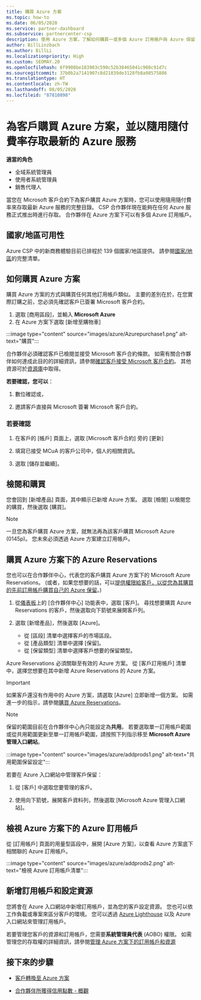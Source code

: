 ```yaml
---
title: 購買 Azure 方案
ms.topic: how-to
ms.date: 06/05/2020
ms.service: partner-dashboard
ms.subservice: partnercenter-csp
description: 使用 Azure 方案，了解如何購買一或多個 Azure 訂用帳戶與 Azure 保留，以設定資源及檢視或新增訂用帳戶。
author: BillLinzbach
ms.author: BillLi
ms.localizationpriority: High
ms.custom: SEOMAY.20
ms.openlocfilehash: 6f9908be183983c590c52b38465041c908c91d7c
ms.sourcegitcommit: 37b0b2a7141907c8d21839de3128fb8a98575886
ms.translationtype: HT
ms.contentlocale: zh-TW
ms.lasthandoff: 08/05/2020
ms.locfileid: "87810898"
---
```

# <a name="purchase-the-azure-plan-for-customers--access-the-latest-azure-services-at-pay-as-you-go-rates"></a>為客戶購買 Azure 方案，並以隨用隨付費率存取最新的 Azure 服務

**適當的角色**
- 全域系統管理員
- 使用者系統管理員
- 銷售代理人

當您在 Microsoft 客戶合約下為客戶購買 Azure 方案時，您可以使用隨用隨付費率來存取最新 Azure 服務的完整目錄。 CSP 合作夥伴現在能夠在任何 Azure 服務正式推出時進行存取。 合作夥伴在 Azure 方案下可以有多個 Azure 訂用帳戶。 

## <a name="countryregion-availability"></a>國家/地區可用性
Azure CSP 中的新商務體驗目前已排程於 139 個國家/地區提供。 請參閱[國家/地區](https://query.prod.cms.rt.microsoft.com/cms/api/am/binary/RE3QN0x)的完整清單。 

## <a name="how-to-purchase-azure-plan"></a>如何購買 Azure 方案

購買 Azure 方案的方式與購買任何其他訂用帳戶類似。 主要的差別在於，在您實際訂購之前，您必須先確認客戶已簽署 Microsoft 客戶合約。

1. 選取 [商用區段]，並輸入 **Microsoft Azure** 
2. 在 Azure 方案下選取 [新增至購物車]

:::image type="content" source="images/azure/Azurepurchase1.png" alt-text="購買":::

合作夥伴必須確認客戶已檢閱並接受 Microsoft 客戶合約條款。 如需有關合作夥伴如何達成此目的的詳細資訊，請參閱[確認客戶接受 Microsoft 客戶合約](confirm-customer-agreement.md)。 其他資源可於[資源庫](https://partner.microsoft.com/resources/collection/Microsoft-Customer-Agreement-in-the-CSP-program#/)中取得。

**若要確認，您可以**： 

1. 數位確認或，

2. 邀請客戶直接與 Microsoft 簽署 Microsoft 客戶合約。 

### <a name="to-confirm"></a>若要確認 

1. 在客戶的 [帳戶] 頁面上，選取 [Microsoft 客戶合約] 旁的 [更新]  

2. 填寫已接受 MCuA 的客戶公司中，個人的相關資訊。

3. 選取 [儲存並繼續]。  

## <a name="review-and-buy"></a>檢閱和購買

您會回到 [新增產品] 頁面，其中顯示已新增 Azure 方案。 選取 [檢閱] 以檢閱您的購買，然後選取 [購買]。 

>[!Note]
>一旦您為客戶購買 Azure 方案，就無法再為該客戶購買 Microsoft Azure (0145p)。 您未來必須透過 Azure 方案建立訂用帳戶。

## <a name="purchase-azure-reservations-under-the-azure-plan"></a>購買 Azure 方案下的 Azure Reservations 
  
您也可以在合作夥伴中心，代表您的客戶購買 Azure 方案下的 Microsoft Azure Reservations。 (或者，如果您想要的話，可以[提供權限給客戶，以從您為其購買的先前訂用帳戶購買自己的 Azure 保留](give-customers-permission.md)。)

1. 從[儀表板](https://partner.microsoft.com/dashboard/)上的 [合作夥伴中心] 功能表中，選取 [客戶]。 尋找想要購買 Azure Reservations 的客戶，然後選取向下箭號來展開客戶列。

2. 選取 [新增產品]，然後選取 [Azure]。 

   - 從 [區段] 清單中選擇客戶的市場區段。
   - 從 [產品類型] 清單中選擇 [保留]。
   - 從 [保留類型] 清單中選擇客戶想要的保留類型。

Azure Reservations 必須關聯至有效的 Azure 方案。 從 [客戶訂用帳戶] 清單中，選擇您想要在其中新增 Azure Reservations 的 Azure 方案。 

>[!Important] 
>如果客戶還沒有作用中的 Azure 方案，請選取 [Azure] 立即新增一個方案。 如需進一步的指示，請參閱[購買 Azure Reservations](azure-reservations-buying.md#purchase-azure-reservations)。

>[!Note]
>保留的範圍目前在合作夥伴中心內只能設定為**共用**。 若要選取單一訂用帳戶範圍或從共用範圍更新至單一訂用帳戶範圍，請按照下列指示移至 **Microsoft Azure 管理入口網站**。 

:::image type="content" source="images/azure/addprods1.png" alt-text="共用範圍保留設定":::

若要在 Azure 入口網站中管理客戶保留： 

1. 從 [客戶] 中選取您要管理的客戶。 

2. 使用向下箭號，展開客戶資料列，然後選取 [Microsoft Azure 管理入口網站]。  
 
## <a name="view-azure-subscriptions-under-the-azure-plan"></a>檢視 Azure 方案下的 Azure 訂用帳戶

從 [訂用帳戶] 頁面的用量型區段中，展開 [Azure 方案]，以查看 Azure 方案底下相關聯的 Azure 訂用帳戶。

:::image type="content" source="images/azure/addprods2.png" alt-text="檢視 Azure 訂用帳戶清單"::: 


## <a name="add-subscriptions-and-configure-resources"></a>新增訂用帳戶和設定資源

您將會在 Azure 入口網站中新增訂用帳戶，並為您的客戶設定資源。 您也可以依工作負載或專案來區分客戶的環境。 您可以透過 [Azure Lighthouse](https://azure.microsoft.com/services/azure-lighthouse/) 以及 Azure 入口網站來管理訂用帳戶。 

若要管理您客戶的資源和訂用帳戶，您需要**系統管理員代表** (AOBO) 權限。 如需管理您的存取權的詳細資訊，請參閱[管理 Azure 方案下的訂用帳戶和資源](azure-plan-manage.md)

## <a name="next-steps"></a>接下來的步驟

- [客戶轉換至 Azure 方案](azure-plan-transition.md)

- [合作夥伴所獲得信用點數 - 概觀](partner-earned-credit.md)
